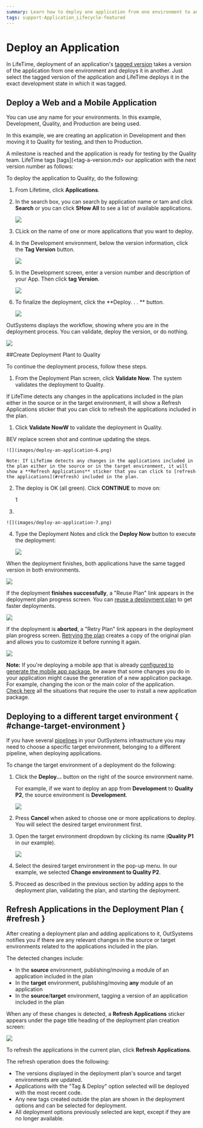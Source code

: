 ```yaml
---
summary: Learn how to deploy one application from one environment to another.
tags: support-Application_Lifecycle-featured
---
```


# Deploy an Application

In LifeTime, deployment of an application's [tagged version](<tag-a-version.md>) takes a version of the application from one environment and deploys it in another. Just select the tagged version of the application and LifeTime deploys it in the exact development state in which it was tagged.

## Deploy a Web and a Mobile Application

<div class="note" markdown="1">

You can use any name for your environments. In this example, Development, Quality, and Production are being used.

</div>

In this example, we are creating an application in Development and then moving it to Quality for testing, and then  to Production.

A milestone is reached and the application is ready for testing by the Quality team. LifeTime tags [tags](<tag-a-version.md> our application with the next version number as follows:

To deploy the application to Quality, do the following:

1. From Lifetime, click **Applications**.
1. In the search box, you can search by application name or tam and click **Search** or you can click **SHow All** to see a list of available applications.

     ![](images/applications-dev-quality.png)

1. CLick on the name of one or more applications that you want to deploy.
1. In the Development environment, below the version information, click the **Tag Version** button.

    ![](images/add-applications.png)

1. In the Development screen, enter a version number and description of your App. Then click **tag Version**.

    ![](images/add-info-dev-screen.png)

1. To finalize the deployment, click the **Deploy. . . ** button.

    ![](images/deploy-verification.png)

OutSystems displays the workflow, showing where you are in the deployment process. You can validate, deploy the version, or do nothing.

  ![](images/flow-deploy-verification.png)


##Create Deployment Plant to Quality

To continue the deployment process, follow these steps.

1. From the Deployment Plan screen, click **Validate Now**. The system validates the deployment to Quality.

<div class="note" markdown="1">

If LifeTime detects any changes in the applications included in the plan either in the source or in the target environment, it will show a Refresh Applications sticker that you can click to refresh the applications included in the plan.

</div>


1. Click **Validate NowW** to validate the deployment in Quality.


BEV  replace screen shot and continue updating the steps. 

    ![](images/deploy-an-application-6.png)

    Note: If LifeTime detects any changes in the applications included in the plan either in the source or in the target environment, it will show a **Refresh Applications** sticker that you can click to [refresh the applications](#refresh) included in the plan.

2. The deploy is OK (all green). Click **CONTINUE** to move on:

    1[](images/)
3. 
    
    ![](images/deploy-an-application-7.png)

4.  Type the Deployment Notes and click the **Deploy Now** button to execute the deployment:
    
    ![](images/deploy-an-application-8.png)

When the deployment finishes, both applications have the same tagged version in both environments.

![](images/deploy-an-application-9.png)

If the deployment **finishes successfully**, a "Reuse Plan" link appears in the deployment plan progress screen. You can [reuse a deployment plan](deployment-plans.md#reuse) to get faster deployments.

![](images/lt-reuse-plan-link.png)

If the deployment is **aborted**, a "Retry Plan" link appears in the deployment plan progress screen. [Retrying the plan](deployment-plans.md#retry) creates a copy of the original plan and allows you to customize it before running it again.

![](images/lt-retry-plan-link.png)

**Note:** If you're deploying a mobile app that is already [configured to generate the mobile app package](<../../deliver-mobile/generate-distribute-mobile-app/intro.md>), be aware that some changes you do in your application might cause the generation of a new application package. For example, changing the icon or the main color of the application.  
[Check here](../../deliver-mobile/mobile-app-update-scenarios.md#situations-when-the-user-must-install-a-new-build) all the situations that require the user to install a new application package.


## Deploying to a different target environment { #change-target-environment }

If you have several [pipelines](https://www.outsystems.com/evaluation-guide/outsystems-cloud-architecture/#2) in your OutSystems infrastructure you may need to choose a specific target environment, belonging to a different pipeline, when deploying applications.

To change the target environment of a deployment do the following:

1. Click the **Deploy...** button on the right of the source environment name.  

    For example, if we want to deploy an app from **Development** to **Quality P2**, the source environment is **Development**.

    ![](images/deploy-dev-quality-p1-lt.png)

1. Press **Cancel** when asked to choose one or more applications to deploy. You will select the desired target environment first.

1. Open the target environment dropdown by clicking its name (**Quality P1** in our example).

    ![](images/deploy-choose-target-environment-lt.png)

1. Select the desired target environment in the pop-up menu. In our example, we selected **Change environment to Quality P2**.

1. Proceed as described in the previous section by adding apps to the deployment plan, validating the plan, and starting the deployment.


## Refresh Applications in the Deployment Plan { #refresh }

After creating a deployment plan and adding applications to it, OutSystems notifies you if there are any relevant changes in the source or target environments related to the applications included in the plan.

The detected changes include:

* In the **source** environment, publishing/moving a module of an application included in the plan 
* In the **target** environment, publishing/moving **any** module of an application
* In the **source**/**target** environment, tagging a version of an application included in the plan 

When any of these changes is detected, a **Refresh Applications** sticker appears under the page title heading of the deployment plan creation screen:

![](images/lt-refresh-applications.png)

To refresh the applications in the current plan, click **Refresh Applications**.

The refresh operation does the following:

* The versions displayed in the deployment plan's source and target environments are updated.
* Applications with the "Tag & Deploy" option selected will be deployed with the most recent code.
* Any new tags created outside the plan are shown in the deployment options and can be selected for deployment.
* All deployment options previously selected are kept, except if they are no longer available.
